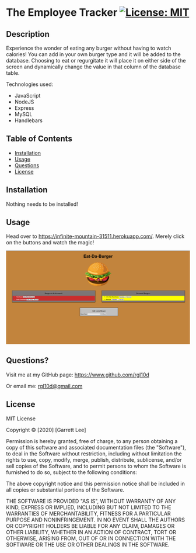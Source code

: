 # The Employee Tracker [![License: MIT](https://img.shields.io/badge/License-MIT-yellow.svg)](https://opensource.org/licenses/MIT)

## Description 
Experience the wonder of eating any burger without having to watch calories! You can add in your own burger type and it will be added to the database. Choosing to eat or regurgitate it will place it on either side of the screen and
dynamically change the value in that column of the database table.

Technologies used:
- JavaScript
- NodeJS
- Express
- MySQL
- Handlebars

## Table of Contents

* [Installation](#installation)
* [Usage](#usage)
* [Questions](#questions)
* [License](#license)

## Installation
Nothing needs to be installed!

## Usage 
Head over to https://infinite-mountain-31511.herokuapp.com/. Merely click on the buttons and watch the magic!

![screenshot](borger.png)

## Questions?

Visit me at my GitHub page: https://www.github.com/rgl10d

Or email me: rgl10d@gmail.com

## License

MIT License

Copyright © [2020] [Garrett Lee]

Permission is hereby granted, free of charge, to any person obtaining a copy
of this software and associated documentation files (the "Software"), to deal
in the Software without restriction, including without limitation the rights
to use, copy, modify, merge, publish, distribute, sublicense, and/or sell
copies of the Software, and to permit persons to whom the Software is
furnished to do so, subject to the following conditions:

The above copyright notice and this permission notice shall be included in all
copies or substantial portions of the Software.

THE SOFTWARE IS PROVIDED "AS IS", WITHOUT WARRANTY OF ANY KIND, EXPRESS OR
IMPLIED, INCLUDING BUT NOT LIMITED TO THE WARRANTIES OF MERCHANTABILITY,
FITNESS FOR A PARTICULAR PURPOSE AND NONINFRINGEMENT. IN NO EVENT SHALL THE
AUTHORS OR COPYRIGHT HOLDERS BE LIABLE FOR ANY CLAIM, DAMAGES OR OTHER
LIABILITY, WHETHER IN AN ACTION OF CONTRACT, TORT OR OTHERWISE, ARISING FROM,
OUT OF OR IN CONNECTION WITH THE SOFTWARE OR THE USE OR OTHER DEALINGS IN THE
SOFTWARE.